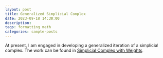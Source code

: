 ```yaml
---
layout: post
title: Generalized Simplicial Complex
date: 2023-09-18 14:30:00
description:
tags: formatting math
categories: sample-posts
---
```


At present, I am engaged in developing a generalized iteration of a simplicial complex. The work can be found in <a href="../../../assets/pdf/simplicial.pdf">Simplicial Complex with Weights</a>.
